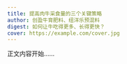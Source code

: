 ```yaml
---
title: 提高肉牛采食量的三个关键策略
author: 创盈牛育肥料、纽洋乐预混料
digest: 如何让牛吃得更多、长得更快？
cover: https://example.com/cover.jpg
---
```


正文内容开始……

